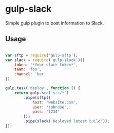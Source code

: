gulp-slack
==========

Simple gulp plugin to post information to Slack.

## Usage

```javascript

var sftp = require('gulp-sftp');
var slack = require('gulp-slack')({
    token: '*Your slack token*',
    team: 'foo',
    channel: 'bar'
});

gulp.task('deploy', function () {
    return gulp.src('src/*')
        .pipe(sftp({
            host: 'website.com',
            user: 'johndoe',
            pass: '1234'
        }))
        .pipe(slack('Deployed latest build'));
});

```
